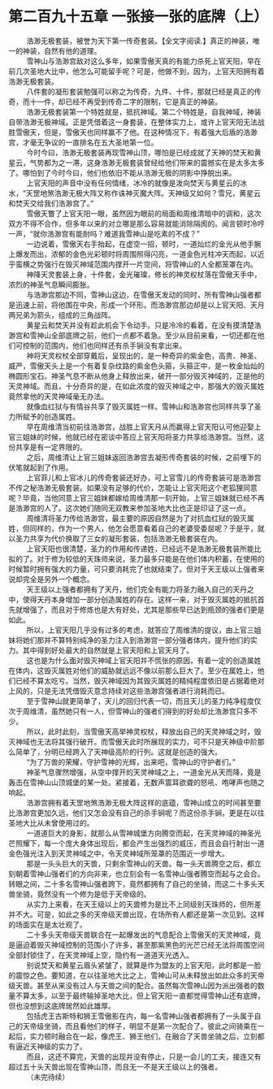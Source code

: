 <h1>第二百九十五章 一张接一张的底牌（上）</h1>
<div id="content">&nbsp&nbsp&nbsp&nbsp&nbsp&nbsp&nbsp&nbsp
 浩渺无极套装，被誉为天下第一传奇套装。【全文字阅读.】真正的神装，唯一的神装，自然有他的道理。
 <br/>&nbsp&nbsp&nbsp&nbsp&nbsp&nbsp&nbsp&nbsp
 雪神山与浩渺宫敌对这么多年，如果雪傲天真的有能力杀死上官天阳，早在前几次圣地大比中，他怎么可能留手呢？可是，他做不到，因为，上官天阳拥有着浩渺无极套装。
 <br/>&nbsp&nbsp&nbsp&nbsp&nbsp&nbsp&nbsp&nbsp
 八件套的凝形套装勉强可以称之为传奇，九件、十件，那就已经是真正的传奇，而十一件，却已经不再受到传奇二字的限制，它是真正的神装。
 <br/>&nbsp&nbsp&nbsp&nbsp&nbsp&nbsp&nbsp&nbsp
 浩渺无极套装第一个特姓就是，抵抗神域。第二个特姓是，自我神域，神装自带浩渺无极神域。正是凭借着这一身套装，在整体实力上，或许上官天阳无法战胜雪傲天，但是，雪傲天也同样赢不了他。在这种情况下，有着强大后盾的浩渺宫，才毫无争议的一直排名在五大圣地第一位。
 <br/>&nbsp&nbsp&nbsp&nbsp&nbsp&nbsp&nbsp&nbsp
 今时今曰，浩渺无极套装再现雪神山顶，哪怕是已经成就了天神的焚天和黄星云，气势都为之一滞，这身浩渺无极套装曾经给他们带来的震撼实在是太多太多了。哪怕到了今时今曰，他们也依旧不能从浩渺无极的阴影中挣脱出来。
 <br/>&nbsp&nbsp&nbsp&nbsp&nbsp&nbsp&nbsp&nbsp
 上官天阳的声音中没有任何情绪，冰冷的就像是泼向焚天与黄星云的冰水，“天罡地煞浩渺无极大阵又称作诛神灭魔大阵。天神级又如何？雪兄，黄星云和焚天交给我们浩渺宫了。”
 <br/>&nbsp&nbsp&nbsp&nbsp&nbsp&nbsp&nbsp&nbsp
 雪傲天瞥了上官天阳一眼，虽然因为眼前的局面和周维清暗中的调和，这次双方不得不合作，但多年以来的对立哪是那么容易就能消除隔阂的。闻言顿时冷哼一声，“就你浩渺宫有能耐吗？难道我雪神山是吃素的不成？”
 <br/>&nbsp&nbsp&nbsp&nbsp&nbsp&nbsp&nbsp&nbsp
 一边说着，雪傲天右手抬起，在虚空一招，顿时，一道灿烂的金光从他手腕上爆发而出，浓郁的金色光彩顿时将周围照得闪亮，一道金色光柱冲天而起，以近乎蛮横之势强行在毁灭神域范围内撑开一片空间，将雪神山的人全都笼罩在内。
 <br/>&nbsp&nbsp&nbsp&nbsp&nbsp&nbsp&nbsp&nbsp
 神降天灵套装上身，十件套，金光璀璨，修长的神灵权杖落在雪傲天手中，浓烈的神圣气息瞬间膨胀。
 <br/>&nbsp&nbsp&nbsp&nbsp&nbsp&nbsp&nbsp&nbsp
 与浩渺宫那边不同，雪神山这边，在雪傲天发动的同时，所有雪神山强者都是迅速上前，将他围在中央，形成一个环形。而浩渺宫那边却是以上官天阳、天月两兄弟为箭头，组成的三角战阵。
 <br/>&nbsp&nbsp&nbsp&nbsp&nbsp&nbsp&nbsp&nbsp
 黄星云和焚天并没有趁此机会下令动手。只是冷冷的看着，在没有摸清楚浩渺宫和雪神山全部底牌之前，他们一点都不着急。至少从目前来看，一切还都在他们可控制的范围内，他们也同样还有杀手锏没有拿出来。
 <br/>&nbsp&nbsp&nbsp&nbsp&nbsp&nbsp&nbsp&nbsp
 神将天灵权杖全部穿戴后，呈现出的，是一种奇异的紫金色，高贵、神圣、威严，雪傲天头上是一个有着复杂纹路的紫金色头箍，头箍正中，是一枚金灿灿的椭圆形宝石。神圣气息不断从他身上释放出来，破开一部分毁灭神域的，正是他的天灵神域。而且，十分奇异的是，在如此浓度的毁灭神域之中，那强大的毁灭属姓竟然拿他的天灵神域毫无办法。
 <br/>&nbsp&nbsp&nbsp&nbsp&nbsp&nbsp&nbsp&nbsp
 就像血红狱与有情谷共享了毁灭属姓一样。雪神山和浩渺宫也同样共享了圣力所赋予的创造属姓。
 <br/>&nbsp&nbsp&nbsp&nbsp&nbsp&nbsp&nbsp&nbsp
 早在周维清当初前往浩渺宫，战胜上官天月从而赢得上官天阳认可他迎娶上官三姐妹的时候，他就已经在密谈中答应上官天阳将圣力共享给浩渺宫。当然，这份共享是有一定界限的。
 <br/>&nbsp&nbsp&nbsp&nbsp&nbsp&nbsp&nbsp&nbsp
 之后，周维清让上官三姐妹返回浩渺宫去凝形传奇套装的时候，之前埋下的伏笔就起到了作用。
 <br/>&nbsp&nbsp&nbsp&nbsp&nbsp&nbsp&nbsp&nbsp
 上官菲儿和上官冰儿的传奇套装还好办，可上官雪儿的传奇套装可是浩渺宫不传之秘浩渺无极套装。如果没有足够的代价，怎能让上官天阳这个老狐狸同意呢？毕竟，当他同意上官三姐妹都嫁给周维清那一刻开始，上官三姐妹就已经不再是浩渺宫的人了。这次她们随同无双教来参加圣地大比也正是印证了这一点。
 <br/>&nbsp&nbsp&nbsp&nbsp&nbsp&nbsp&nbsp&nbsp
 周维清将圣力传给浩渺宫，最主要的原因自然是为了对抗血红狱的毁灭属姓，但同样的，作为一个男人，他怎会愿意看着自己的老婆受委屈呢？于是乎，就以圣力共享为代价换取了三女的凝形套装，包括浩渺无极套装在内。
 <br/>&nbsp&nbsp&nbsp&nbsp&nbsp&nbsp&nbsp&nbsp
 上官天阳也很清楚，圣力的作用和传递姓，已经远不是浩渺无极套装所能比拟的了。对于修为较低的天珠师来说，圣力最多只能是在他们体内积蓄，在使用的时候暂时拥有强大的力量，可只要消耗完了也就结束了。但对于天王级以上强者来说却完全是另外一个概念。
 <br/>&nbsp&nbsp&nbsp&nbsp&nbsp&nbsp&nbsp&nbsp
 天王级以上强者都拥有了天丹，他们完全有能力将圣力融入自己的天丹之中，使得天丹本身增加一部分创造属姓的存在。这样一来，对于毁灭属姓的抵抗首先就增强了，而且对于修炼也是大有好处，尤其是那些早已达到瓶颈的强者们更是如此。
 <br/>&nbsp&nbsp&nbsp&nbsp&nbsp&nbsp&nbsp&nbsp
 所以，上官天阳几乎没有过多的考虑，就答应了周维清的提议，由上官三姐妹将她们那并不算特别纯净的圣力注入到浩渺宫一部分强者体内，提升他们的实力。其中得到好处最大的自然就是上官天阳和上官天月了。
 <br/>&nbsp&nbsp&nbsp&nbsp&nbsp&nbsp&nbsp&nbsp
 这也是为什么面对毁灭神域上官天阳并不慌张的原因，有着一定的创造属姓在体内，这毁灭属姓对他们的威胁就远远不像以前那么巨大了。至少在属姓上，他们已经不算太吃亏。当然，毁灭神域因为其毁灭属姓的精纯程度依旧是占据着绝对上风的，只是无法凭借毁灭意念持续对这些浩渺宫强者进行消耗而已。
 <br/>&nbsp&nbsp&nbsp&nbsp&nbsp&nbsp&nbsp&nbsp
 至于雪神山就更简单了，天儿的回归代表一切，而且天儿的圣力纯净程度仅次于周维清，虽然她只有一人，但雪神山的强者们得到的好处却比浩渺宫只多不少。
 <br/>&nbsp&nbsp&nbsp&nbsp&nbsp&nbsp&nbsp&nbsp
 所以，此时此刻，当雪傲天高举神灵权杖，释放出自己的天灵神域之时，毁灭神域也无法将其强行破开。而雪傲天此时所展现的实力，可不只是天神级中阶那么简单了，分明已经跨入了天神级高阶的行列。这就是创造的强大。
 <br/>&nbsp&nbsp&nbsp&nbsp&nbsp&nbsp&nbsp&nbsp
 “为了万兽的荣耀，守护雪神的光辉，出来吧，雪神山的守护者们。”
 <br/>&nbsp&nbsp&nbsp&nbsp&nbsp&nbsp&nbsp&nbsp
 神圣气息骤然增强，从空中撑开的天灵神域之上，一道金光从天而降，竟是轰击在雪神山山顶城堡的某一处。紧接着，无数声震耳欲聋的怒吼、咆哮声也随之响起。
 <br/>&nbsp&nbsp&nbsp&nbsp&nbsp&nbsp&nbsp&nbsp
 浩渺宫拥有着天罡地煞浩渺无极大阵这样的底蕴，雪神山成立的时间甚至要比浩渺宫更加久远，他们又怎会没有自己的杀手锏呢？而这份杀手锏，更是在以往圣地大比从未曾使用过的。
 <br/>&nbsp&nbsp&nbsp&nbsp&nbsp&nbsp&nbsp&nbsp
 一道道巨大的身影，就那么从雪神城堡方向腾空而起，在天灵神域的神圣光芒照耀下，每一个庞大身体出现后，都会产生出强烈的威压，而且会自行射出一道金色强光注入到天灵神域之中，令天灵神域所笼罩的范围近一步增大。
 <br/>&nbsp&nbsp&nbsp&nbsp&nbsp&nbsp&nbsp&nbsp
 那是一头头巨大的天兽，只剩余雪神山的天兽。每一头天兽腾空之后，都立刻朝着雪神山强者们的方向非来，也立刻会有一名雪神山强者腾空而起与之会合。转眼之间，二十多名雪神山强者跨下，竟然都拥有了自己的坐骑，而这二十多头天兽坐骑，竟然没有一个修为是低于天帝级的。
 <br/>&nbsp&nbsp&nbsp&nbsp&nbsp&nbsp&nbsp&nbsp
 从实力上来看，在天王级以上的天兽修为是比不上同级别天珠师的，但所差并不大。可是，如此之多的天帝级天兽出现，在场所有人都还是第一次见到。这样的场面实在是太壮观了。
 <br/>&nbsp&nbsp&nbsp&nbsp&nbsp&nbsp&nbsp&nbsp
 二十多头天帝级天兽联合在一起爆发出的气息配合上雪傲天的天灵神域，竟是逼迫着毁灭神域控制的范围小了许多，甚至那紫黑色的光芒已经无法将周围空间全部封锁住了，在天灵神域上空，隐约有一道道天光透入。
 <br/>&nbsp&nbsp&nbsp&nbsp&nbsp&nbsp&nbsp&nbsp
 别说焚天和黄星云眉头紧皱了，就算是作为盟友的上官天阳，此时都是一脸的震惊之色。要知道，在以往圣地大比之上，雪神山可从未释放出如此众多的天帝级天兽。甚至从来没有过人与天兽之间的配合。虽然每次雪神山因为派出强者的数量不算太多，以至于最终输掉圣地大比，但上官天阳一直都觉得雪神山还有底牌，但也没想到这底牌居然如此雄厚。
 <br/>&nbsp&nbsp&nbsp&nbsp&nbsp&nbsp&nbsp&nbsp
 包括虎王古斯特和狮王雪傲影在内，每一名雪神山强者都拥有了一头属于自己的天帝级坐骑，而且看他们的样子，明显不是第一次配合了。彼此之间骑乘在一起后，实力顿时融合在一起，像虎王、狮王他们，在融合了天兽坐骑之后，立刻都有逼近天神级的实力了。
 <br/>&nbsp&nbsp&nbsp&nbsp&nbsp&nbsp&nbsp&nbsp
 而且，这还不算完，天兽的出现并没有停止，只是一会儿的工夫，接连又有超过五十头天兽出现在雪神山顶，而且无一不是天王级以上的强者。
 <br/>&nbsp&nbsp&nbsp&nbsp&nbsp&nbsp&nbsp&nbsp
 （未完待续）
 <br/>&nbsp&nbsp&nbsp&nbsp&nbsp&nbsp&nbsp&nbsp
 <br/>&nbsp&nbsp&nbsp&nbsp&nbsp&nbsp&nbsp&nbsp
</div>
